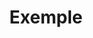 ---
title: Exemple
permalink: /diagrammes-etats/#exemple
nav_order: 3
parent: Diagrammes d'états
---